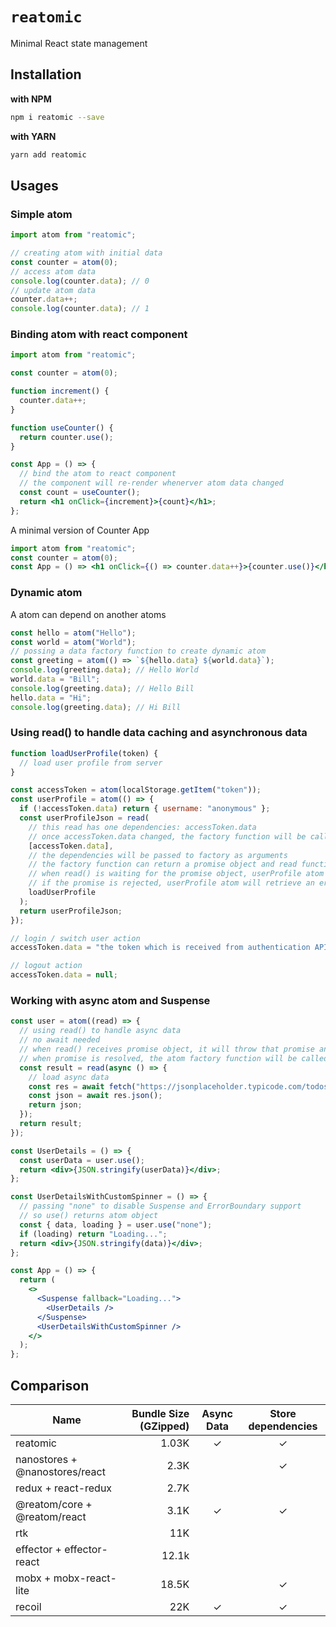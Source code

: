 # `reatomic`

Minimal React state management

## Installation

**with NPM**

```bash
npm i reatomic --save
```

**with YARN**

```bash
yarn add reatomic
```

## Usages

### Simple atom

```jsx
import atom from "reatomic";

// creating atom with initial data
const counter = atom(0);
// access atom data
console.log(counter.data); // 0
// update atom data
counter.data++;
console.log(counter.data); // 1
```

### Binding atom with react component

```jsx
import atom from "reatomic";

const counter = atom(0);

function increment() {
  counter.data++;
}

function useCounter() {
  return counter.use();
}

const App = () => {
  // bind the atom to react component
  // the component will re-render whenerver atom data changed
  const count = useCounter();
  return <h1 onClick={increment}>{count}</h1>;
};
```

A minimal version of Counter App

```jsx
import atom from "reatomic";
const counter = atom(0);
const App = () => <h1 onClick={() => counter.data++}>{counter.use()}</h1>;
```

### Dynamic atom

A atom can depend on another atoms

```js
const hello = atom("Hello");
const world = atom("World");
// possing a data factory function to create dynamic atom
const greeting = atom(() => `${hello.data} ${world.data}`);
console.log(greeting.data); // Hello World
world.data = "Bill";
console.log(greeting.data); // Hello Bill
hello.data = "Hi";
console.log(greeting.data); // Hi Bill
```

### Using read() to handle data caching and asynchronous data

```js
function loadUserProfile(token) {
  // load user profile from server
}

const accessToken = atom(localStorage.getItem("token"));
const userProfile = atom(() => {
  if (!accessToken.data) return { username: "anonymous" };
  const userProfileJson = read(
    // this read has one dependencies: accessToken.data
    // once accessToken.data changed, the factory function will be called
    [accessToken.data],
    // the dependencies will be passed to factory as arguments
    // the factory function can return a promise object and read function will handle that and return resolved value of the promise object
    // when read() is waiting for the promise object, userProfile atom has loading status (userProfile.loading === true)
    // if the promise is rejected, userProfile atom will retrieve an error (userProfile.error)
    loadUserProfile
  );
  return userProfileJson;
});

// login / switch user action
accessToken.data = "the token which is received from authentication API";

// logout action
accessToken.data = null;
```

### Working with async atom and Suspense

```jsx
const user = atom((read) => {
  // using read() to handle async data
  // no await needed
  // when read() receives promise object, it will throw that promise and the atom object will handle async progress
  // when promise is resolved, the atom factory function will be called again to continue next steps
  const result = read(async () => {
    // load async data
    const res = await fetch("https://jsonplaceholder.typicode.com/todos/1");
    const json = await res.json();
    return json;
  });
  return result;
});

const UserDetails = () => {
  const userData = user.use();
  return <div>{JSON.stringify(userData)}</div>;
};

const UserDetailsWithCustomSpinner = () => {
  // passing "none" to disable Suspense and ErrorBoundary support
  // so use() returns atom object
  const { data, loading } = user.use("none");
  if (loading) return "Loading...";
  return <div>{JSON.stringify(data)}</div>;
};

const App = () => {
  return (
    <>
      <Suspense fallback="Loading...">
        <UserDetails />
      </Suspense>
      <UserDetailsWithCustomSpinner />
    </>
  );
};
```

## Comparison

| Name                           | Bundle Size (GZipped) | Async Data | Store dependencies |
| ------------------------------ | --------------------: | :--------: | :----------------: |
| reatomic                       |                 1.03K |     ✓      |         ✓          |
| nanostores + @nanostores/react |                  2.3K |            |         ✓          |
| redux + react-redux            |                  2.7K |            |                    |
| @reatom/core + @reatom/react   |                  3.1K |     ✓      |         ✓          |
| rtk                            |                   11K |            |                    |
| effector + effector-react      |                 12.1k |            |                    |
| mobx + mobx-react-lite         |                 18.5K |            |         ✓          |
| recoil                         |                   22K |     ✓      |         ✓          |
